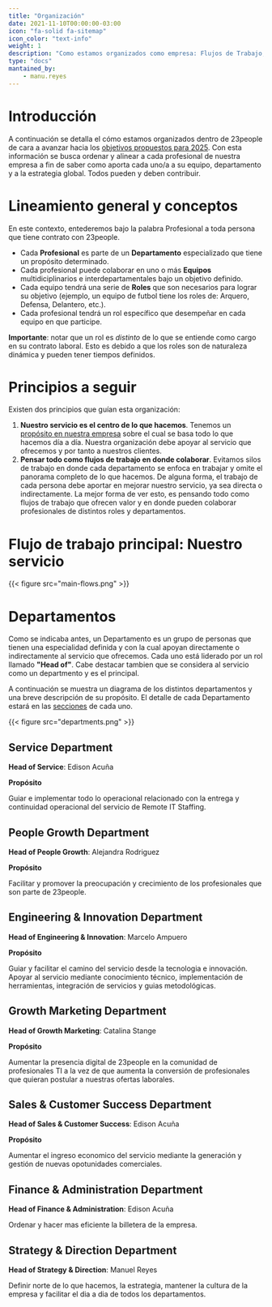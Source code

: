 ```yaml
---
title: "Organización"
date: 2021-11-10T00:00:00-03:00
icon: "fa-solid fa-sitemap"
icon_color: "text-info"
weight: 1
description: "Como estamos organizados como empresa: Flujos de Trabajo, Departamentos y Equipos."
type: "docs"
mantained_by:
    - manu.reyes
---
```


# Introducción

A continuación se detalla el cómo estamos organizados dentro de 23people de cara a avanzar hacia los [objetivos propuestos para 2025](./../company/strategy).
Con esta información se busca ordenar y alinear a cada profesional de nuestra empresa a fin de saber como aporta cada uno/a a su equipo, departamento y a la estrategia global. Todos pueden y deben contribuir.

# Lineamiento general y conceptos

En este contexto, entederemos bajo la palabra Profesional a toda persona que tiene contrato con 23people.

-   Cada **Profesional** es parte de un **Departamento** especializado que tiene un propósito determinado.
-   Cada profesional puede colaborar en uno o más **Equipos** multidiciplinarios e interdepartamentales bajo un objetivo definido.
-   Cada equipo tendrá una serie de **Roles** que son necesarios para lograr su objetivo (ejemplo, un equipo de futbol tiene los roles de: Arquero, Defensa, Delantero, etc.).
-   Cada profesional tendrá un rol específico que desempeñar en cada equipo en que participe.

**Importante**: notar que un rol es _distinto_ de lo que se entiende como cargo en su contrato laboral. Esto es debido a que los roles son de naturaleza dinámica y pueden tener tiempos definidos.

# Principios a seguir

Existen dos principios que guían esta organización:

1. **Nuestro servicio es el centro de lo que hacemos**. Tenemos un [propósito en nuestra empresa](./../company/purpose) sobre el cual se basa todo lo que hacemos día a día. Nuestra organización debe apoyar al servicio que ofrecemos y por tanto a nuestros clientes.
2. **Pensar todo como flujos de trabajo en donde colaborar**. Evitamos silos de trabajo en donde cada departamento se enfoca en trabajar y omite el panorama completo de lo que hacemos. De alguna forma, el trabajo de cada persona debe aportar en mejorar nuestro servicio, ya sea directa o indirectamente. La mejor forma de ver esto, es pensando todo como flujos de trabajo que ofrecen valor y en donde pueden colaborar profesionales de distintos roles y departamentos.

# Flujo de trabajo principal: Nuestro servicio

{{< figure src="main-flows.png" >}}

# Departamentos

Como se indicaba antes, un Departamento es un grupo de personas que tienen una especialidad definida y con la cual apoyan directamente o indirectamente al servicio que ofrecemos. Cada uno está liderado por un rol llamado **"Head of"**. Cabe destacar tambien que se considera al servicio como un departmento y es el principal.

A continuación se muestra un diagrama de los distintos departamentos y una breve descripción de su propósito. El detalle de cada Departamento estará en las [secciones](./../departments) de cada uno.

{{< figure src="departments.png" >}}

## Service Department

**Head of Service**: Edison Acuña

**Propósito**

Guiar e implementar todo lo operacional relacionado con la entrega y continuidad operacional del servicio de Remote IT Staffing.

## People Growth Department

**Head of People Growth**: Alejandra Rodriguez

**Propósito**

Facilitar y promover la preocupación y crecimiento de los profesionales que son parte de 23people.

## Engineering & Innovation Department

**Head of Engineering & Innovation**: Marcelo Ampuero

**Propósito**

Guiar y facilitar el camino del servicio desde la tecnologia e innovación. Apoyar al servicio mediante conocimiento técnico, implementación de herramientas, integración de servicios y guias metodológicas.

## Growth Marketing Department

**Head of Growth Marketing**: Catalina Stange

**Propósito**

Aumentar la presencia digital de 23people en la comunidad de profesionales TI a la vez de que aumenta la conversión de profesionales que quieran postular a nuestras ofertas laborales.

## Sales & Customer Success Department

**Head of Sales & Customer Success**: Edison Acuña

**Propósito**

Aumentar el ingreso economico del servicio mediante la generación y gestión de nuevas opotunidades comerciales.

## Finance & Administration Department

**Head of Finance & Administration**: Edison Acuña

Ordenar y hacer mas eficiente la billetera de la empresa.

## Strategy & Direction Department

**Head of Strategy & Direction**: Manuel Reyes

Definir norte de lo que hacemos, la estrategia, mantener la cultura de la empresa y facilitar el dia a dia de todos los departamentos.
